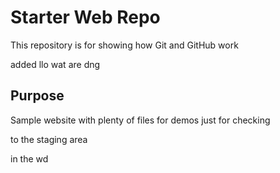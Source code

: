 # Starter Web Repo

This repository is for showing how Git and GitHub work

added
llo wat are dng

## Purpose

Sample website with plenty of files for demos
just for checking

to the staging area

in the wd
